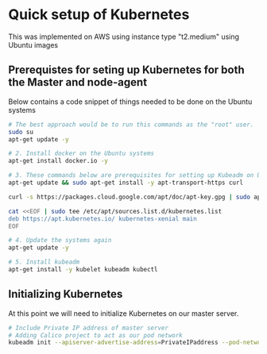 # Quick setup of Kubernetes 
This was implemented on AWS using instance type "t2.medium" using Ubuntu images

## Prerequistes for seting up Kubernetes for both the Master and node-agent
Below contains a code snippet of things needed to be done on the Ubuntu systems

```sh
# The best approach would be to run this commands as the "root" user.
sudo su
apt-get update -y

# 2. Install docker on the Ubuntu systems 
apt-get install docker.io -y

# 3. These commands below are prerequisites for setting up Kubeadm on Ubuntu
apt-get update && sudo apt-get install -y apt-transport-https curl

curl -s https://packages.cloud.google.com/apt/doc/apt-key.gpg | sudo apt-key add -

cat <<EOF | sudo tee /etc/apt/sources.list.d/kubernetes.list
deb https://apt.kubernetes.io/ kubernetes-xenial main
EOF

# 4. Update the systems again
apt-get update -y

# 5. Install kubeadm
apt-get install -y kubelet kubeadm kubectl
```

## Initializing Kubernetes 
At this point we will need to initialize Kubernetes on our master server. 

```sh
# Include Private IP address of master server
# Adding Calico project to act as our pod network 
kubeadm init --apiserver-advertise-address=PrivateIPaddress --pod-network-cidr=192.168.0.0/16 --ignore-preflight-errors=NumCPU
```
